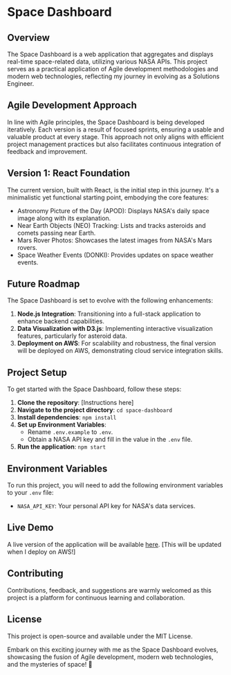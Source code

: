# Space Dashboard

## Overview 
The Space Dashboard is a web application that aggregates and displays real-time space-related data, utilizing various NASA APIs. This project serves as a practical application of Agile development methodologies and modern web technologies, reflecting my journey in evolving as a Solutions Engineer.

## Agile Development Approach
In line with Agile principles, the Space Dashboard is being developed iteratively. Each version is a result of focused sprints, ensuring a usable and valuable product at every stage. This approach not only aligns with efficient project management practices but also facilitates continuous integration of feedback and improvement.

## Version 1: React Foundation
The current version, built with React, is the initial step in this journey. It's a minimalistic yet functional starting point, embodying the core features:
- Astronomy Picture of the Day (APOD): Displays NASA's daily space image along with its explanation.
- Near Earth Objects (NEO) Tracking: Lists and tracks asteroids and comets passing near Earth.
- Mars Rover Photos: Showcases the latest images from NASA's Mars rovers.
- Space Weather Events (DONKI): Provides updates on space weather events.

## Future Roadmap
The Space Dashboard is set to evolve with the following enhancements:
1. **Node.js Integration**: Transitioning into a full-stack application to enhance backend capabilities.
2. **Data Visualization with D3.js**: Implementing interactive visualization features, particularly for asteroid data.
3. **Deployment on AWS**: For scalability and robustness, the final version will be deployed on AWS, demonstrating cloud service integration skills.

## Project Setup
To get started with the Space Dashboard, follow these steps:
1. **Clone the repository**: [Instructions here]
2. **Navigate to the project directory**: `cd space-dashboard`
3. **Install dependencies**: `npm install`
4. **Set up Environment Variables**:
   - Rename `.env.example` to `.env`.
   - Obtain a NASA API key and fill in the value in the `.env` file.
5. **Run the application**: `npm start`

## Environment Variables
To run this project, you will need to add the following environment variables to your `.env` file:
- `NASA_API_KEY`: Your personal API key for NASA's data services.

## Live Demo
A live version of the application will be available [here](#). [This will be updated when I deploy on AWS!]

## Contributing
Contributions, feedback, and suggestions are warmly welcomed as this project is a platform for continuous learning and collaboration.

## License
This project is open-source and available under the MIT License.

Embark on this exciting journey with me as the Space Dashboard evolves, showcasing the fusion of Agile development, modern web technologies, and the mysteries of space! 🌌
